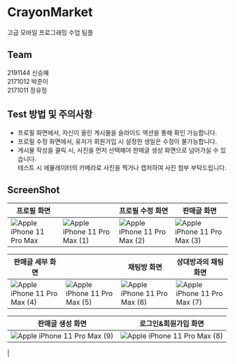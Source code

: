 # CrayonMarket
고급 모바일 프로그래밍 수업 팀플

## Team
2191144 신승혜 <br>
2171012 박준이 <br>
2171011 정유정

## Test 방법 및 주의사항
- 프로필 화면에서, 자신이 올린 게시물을 슬라이드 액션을 통해 확인 가능합니다.
- 프로필 수정 화면에서, 유저가 회원가입 시 설정한 생일은 수정이 불가능합니다. 
- 게시물 작성을 클릭 시, 사진을 먼저 선택해야 판매글 생성 화면으로 넘어가실 수 있습니다.<br>
테스트 시 에뮬레이터의 카메라로 사진을 찍거나 캡처하여 사진 첨부 부탁드립니다.



## ScreenShot
| 프로필 화면               |ㅤ                      | 프로필 수정 화면               | 판매글 화면               |
|----------------------|----------------------|----------------------|----------------------|
| ![Apple iPhone 11 Pro Max](https://github.com/drimh/CrayonMarket/assets/112378363/6d999b87-3ed4-4b36-b8fd-5f55f1cc9b08)|![Apple iPhone 11 Pro Max (1)](https://github.com/drimh/CrayonMarket/assets/112378363/182289ce-e1d9-46d5-8869-2706c7827241) | ![Apple iPhone 11 Pro Max (2)](https://github.com/drimh/CrayonMarket/assets/112378363/42feb246-8344-4bd9-8b53-d77aa1e3016d) | ![Apple iPhone 11 Pro Max (3)](https://github.com/drimh/CrayonMarket/assets/112378363/afc09771-df02-4e0d-a6ab-ecc5e2ebdc20) |

| 판매글 세부 화면           | ㅤ                     | 채팅방 화면            | 상대방과의 채팅 화면                |
|----------------------|----------------------|----------------------|----------------------|
| ![Apple iPhone 11 Pro Max (4)](https://github.com/drimh/CrayonMarket/assets/112378363/ddcdaefc-0de4-4d3b-b7f3-c1bf0cb524f7) | ![Apple iPhone 11 Pro Max (5)](https://github.com/drimh/CrayonMarket/assets/112378363/8e4984dd-8774-4d4b-a8c7-bd5ca07fa713) | ![Apple iPhone 11 Pro Max (6)](https://github.com/drimh/CrayonMarket/assets/112378363/ea1a1c93-d077-40c0-9794-bb21834a2d2f) | ![Apple iPhone 11 Pro Max (7)](https://github.com/drimh/CrayonMarket/assets/112378363/dd2207fa-602d-4403-a830-9daa0cb67e4d) |

| 판매글 생성 화면           |로그인&회원가입 화면          |            
|----------------------|---------------------|
| ![Apple iPhone 11 Pro Max (9)](https://github.com/drimh/CrayonMarket/assets/112378363/15e60295-3722-423a-a71a-657a6abdb50d)| ![Apple iPhone 11 Pro Max (8)](https://github.com/drimh/CrayonMarket/assets/112378363/1dc21a47-9087-48ba-8f9d-4cb975796812) 
|








